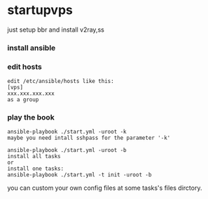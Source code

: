 # startupvps
just setup bbr and install v2ray,ss
### install ansible
### edit hosts
```
edit /etc/ansible/hosts like this:
[vps]
xxx.xxx.xxx.xxx
as a group
```
### play the book
```
ansible-playbook ./start.yml -uroot -k
maybe you need intall sshpass for the parameter '-k'

ansible-playbook ./start.yml -uroot -b
install all tasks
or 
install one tasks:
ansible-playbook ./start.yml -t init -uroot -b
```
you can custom your own config files at some tasks's files dirctory.
